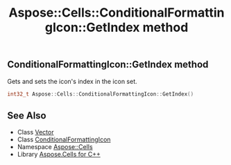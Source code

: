 ﻿---
title: Aspose::Cells::ConditionalFormattingIcon::GetIndex method
linktitle: GetIndex
second_title: Aspose.Cells for C++ API Reference
description: 'Aspose::Cells::ConditionalFormattingIcon::GetIndex method. Gets and sets the icon''s index in the icon set in C++.'
type: docs
weight: 900
url: /cpp/aspose.cells/conditionalformattingicon/getindex/
---
## ConditionalFormattingIcon::GetIndex method


Gets and sets the icon's index in the icon set.

```cpp
int32_t Aspose::Cells::ConditionalFormattingIcon::GetIndex()
```

## See Also

* Class [Vector](../../vector/)
* Class [ConditionalFormattingIcon](../)
* Namespace [Aspose::Cells](../../)
* Library [Aspose.Cells for C++](../../../)
